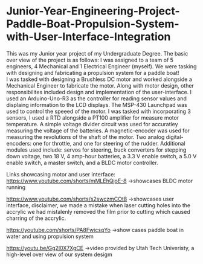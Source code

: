 # Junior-Year-Engineering-Project-Paddle-Boat-Propulsion-System-with-User-Interface-Integration
This was my Junior year project of my Undergraduate Degree. The basic over view of the project is as follows: I was assigned to a team of 5 engineers, 4 Mechanical and 1 Electrical Engineer (myself). We were tasking with designing and fabricating a propulsion system for a paddle boat!  
I was tasked with designing a Brushless DC motor and worked alongside a Mechanical Engineer to fabricate the motor. Along with motor design, other responsibilites included design and implementation of the user-interface. I used an Arduino-Uno-R3 as the controller for reading sensor values and displaing information to the LCD displays. The MSP-430 Launchpad was used to control the speeed of the motor. I was tasked with incorporating 3 sensors, I used a RTD alongside a PT100 amplifier for measure motor temperature. A simple voltage divider circuit was used for accuratley measuring the voltage of the batteries. A magnetic-encoder was used for measuring the revolutions of the shaft of the motor. Two analog digital-encoders: one for throttle, and one for steering of the rudder. Additional modules used include: servos for steering, buck converters for stepping down voltage, two 18 V, 4 amp-hour batteries, a 3.3 V enable switch, a 5.0 V enable switch, a master switch, and a BLDC motor controller. 

Links showcasing motor and user interface:
https://www.youtube.com/shorts/mMLEhQjoE-8
->showcases BLDC motor running

https://www.youtube.com/shorts/s2swczmCOt8
->showcases user interface, disclaimer, we made a mistake when laser cutting holes into the accrylic we had mistalenly removed the film prior to cutting which caused charring of the accrylic.

https://youtube.com/shorts/PA8FwicsqYo
->show cases paddle boat in water and using propulsion system

https://youtu.be/Gg2I0X7XgCE
->video provided by Utah Tech Univeristy, a high-level over view of our system desigm
